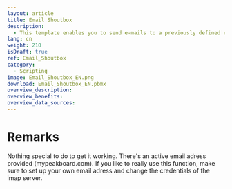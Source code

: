 ```yaml
---
layout: article
title: Email Shoutbox
description: 
  - This template enables you to send e-mails to a previously defined e-mail address and to display this information within a clear format. In the middle is the most recent e-mail, in the lower area of the visualization an overview of the last four e-mails with date, time, subject and the name of the sender.
lang: cn
weight: 210
isDraft: true
ref: Email_Shoutbox
category:
  - Scripting
image: Email_Shoutbox_EN.png
download: Email_Shoutbox_EN.pbmx
overview_description:
overview_benefits:
overview_data_sources:
---
```

# Remarks
Nothing special to do to get it working. There's an active email adress provided (mypeakboard.com). If you like to really use this function, make sure to set up your own email adress and change the credentials of the imap server.